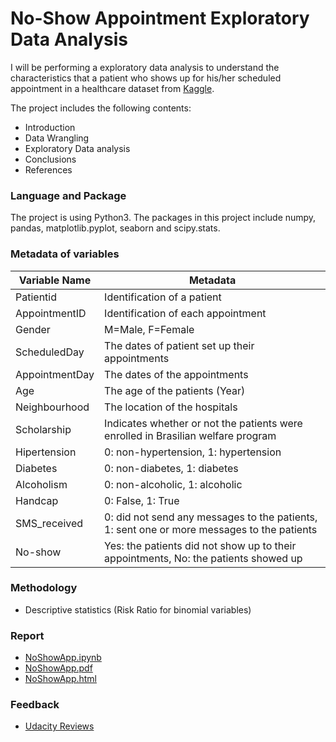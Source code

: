 # No-Show Appointment Exploratory Data Analysis
I will be performing a exploratory data analysis to understand the characteristics that a patient who shows up for his/her scheduled appointment in a healthcare dataset from [Kaggle](https://www.kaggle.com/joniarroba/noshowappointments/home).

The project includes the following contents:
* Introduction
* Data Wrangling
* Exploratory Data analysis
* Conclusions
* References

### Language and Package
The project is using Python3. The packages in this project include numpy, pandas, matplotlib.pyplot, seaborn and scipy.stats.

### Metadata of variables

| Variable Name  | Metadata                                                                                   |
|----------------|--------------------------------------------------------------------------------------------|
| Patientid      | Identification of a patient                                                                |
| AppointmentID  | Identification of each appointment                                                         |
| Gender         | M=Male, F=Female                                                                           |
| ScheduledDay   | The dates of patient set up their appointments                                             |
| AppointmentDay | The dates of the appointments                                                              |
| Age            | The age of the patients (Year)                                                             |
| Neighbourhood  | The location of the hospitals                                                              |
| Scholarship    | Indicates whether or not the patients were enrolled in Brasilian welfare program           |
| Hipertension   | 0: non-hypertension, 1: hypertension                                                       |
| Diabetes       | 0: non-diabetes, 1: diabetes                                                               |
| Alcoholism     | 0: non-alcoholic, 1: alcoholic                                                             |
| Handcap        | 0: False, 1: True                                                                          |
| SMS_received   | 0: did not send any messages to the patients, 1: sent one or more messages to the patients |
| No-show        | Yes: the patients did not show up to their appointments, No: the patients showed up        |

### Methodology
* Descriptive statistics (Risk Ratio for binomial variables)

### Report
* [NoShowApp.ipynb](https://github.com/jemc36/Udacity-DAND-EDA-NoShowApp/blob/master/NoShowApp.ipynb)  
* [NoShowApp.pdf](https://github.com/jemc36/Udacity-DAND-EDA-NoShowApp/blob/master/NoShowApp.pdf)  
* [NoShowApp.html](https://github.com/jemc36/Udacity-DAND-EDA-NoShowApp/blob/master/NoShowApp.html)  

### Feedback
* [Udacity Reviews](https://github.com/jemc36/Udacity-DAND-EDA-NoShowApp/blob/master/Udacity%20Reviews.pdf)

